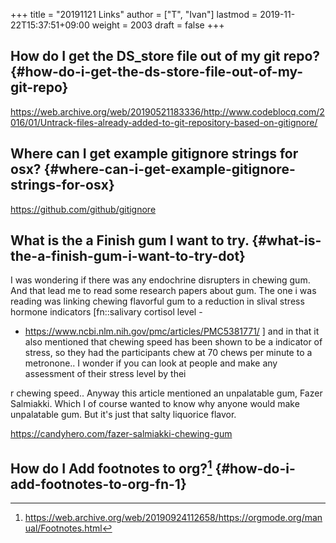 +++
title = "20191121 Links"
author = ["T", "Ivan"]
lastmod = 2019-11-22T15:37:51+09:00
weight = 2003
draft = false
+++

## How do I get the DS\_store file out of my git repo? {#how-do-i-get-the-ds-store-file-out-of-my-git-repo}

<https://web.archive.org/web/20190521183336/http://www.codeblocq.com/2016/01/Untrack-files-already-added-to-git-repository-based-on-gitignore/>


## Where can I get example gitignore strings for osx? {#where-can-i-get-example-gitignore-strings-for-osx}

<https://github.com/github/gitignore>


## What is the a Finish gum I want to try. {#what-is-the-a-finish-gum-i-want-to-try-dot}

I was wondering if there was any endochrine disrupters in chewing
gum. And that lead me to read some research papers about gum. The
one i was reading was linking chewing flavorful gum to a reduction
in slival stress hormone indicators [fn::salivary cortisol level -

-   <https://www.ncbi.nlm.nih.gov/pmc/articles/PMC5381771/> ] and in
    that it also mentioned that chewing speed has been shown to be a
    indicator of stress, so they had the participants chew at 70
    chews per minute to a metronone.. I wonder if you can look at
    people and make any assessment of their stress level by thei

r
      chewing speed.. Anyway this article mentioned an unpalatable
      gum, Fazer Salmiakki. Which I of course wanted to know why
      anyone would make unpalatable gum. But it's just that salty
      liquorice flavor.

<https://candyhero.com/fazer-salmiakki-chewing-gum>


## How do I Add footnotes to org?[^fn:1] {#how-do-i-add-footnotes-to-org-fn-1}

[^fn:1]: <https://web.archive.org/web/20190924112658/https://orgmode.org/manual/Footnotes.html>
